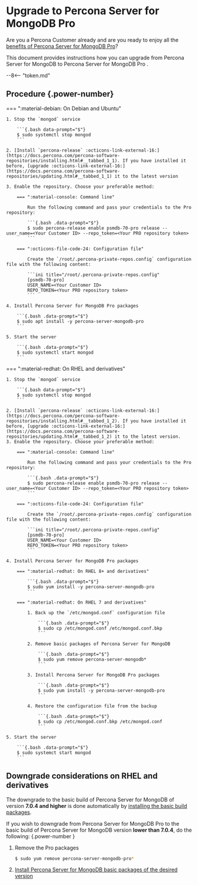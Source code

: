 # Upgrade to Percona Server for MongoDB Pro

Are you a Percona Customer already and are you ready to enjoy all the [benefits of Percona Server for MongoDB Pro](../psmdb-pro.md)? 

This document provides instructions how you can upgrade from Percona Server for MongoDB to Percona Server for MongoDB Pro .

--8<-- "token.md"

## Procedure {.power-number}

=== ":material-debian: On Debian and Ubuntu"

    1. Stop the `mongod` service    

        ```{.bash data-prompt="$"}
        $ sudo systemctl stop mongod
        ```    

    2. [Install `percona-release` :octicons-link-external-16:](https://docs.percona.com/percona-software-repositories/installing.html#__tabbed_1_1). If you have installed it before, [upgrade :octicons-link-external-16:](https://docs.percona.com/percona-software-repositories/updating.html#__tabbed_1_1) it to the latest version

    3. Enable the repository. Choose your preferable method:            

        === ":material-console: Command line"    

            Run the following command and pass your credentials to the Pro repository:            

            ```{.bash .data-prompt="$"}
            $ sudo percona-release enable psmdb-70-pro release --user_name=<Your Customer ID> --repo_token=<Your PRO repository token>
            ```            

        === ":octicons-file-code-24: Configuration file"            

            Create the `/root/.percona-private-repos.config` configuration file with the following content:            

            ```ini title="/root/.percona-private-repos.config"
            [psmdb-70-pro]
            USER_NAME=<Your Customer ID>
            REPO_TOKEN=<Your PRO repository token>
            ```            
   
    4. Install Percona Server for MongoDB Pro packages

        ```{.bash .data-prompt="$"}
        $ sudo apt install -y percona-server-mongodb-pro
        ```

    5. Start the server            

        ```{.bash .data-prompt="$"}
        $ sudo systemctl start mongod
        ``` 

=== ":material-redhat: On RHEL and derivatives"

    1. Stop the `mongod` service    

        ```{.bash data-prompt="$"}
        $ sudo systemctl stop mongod
        ```

    2. [Install `percona-release` :octicons-link-external-16:](https://docs.percona.com/percona-software-repositories/installing.html#__tabbed_1_2). If you have installed it before, [upgrade :octicons-link-external-16:](https://docs.percona.com/percona-software-repositories/updating.html#__tabbed_1_2) it to the latest version.
    3. Enable the repository. Choose your preferable method:            

        === ":material-console: Command line"    

            Run the following command and pass your credentials to the Pro repository:            

            ```{.bash .data-prompt="$"}
            $ sudo percona-release enable psmdb-70-pro release --user_name=<Your Customer ID> --repo_token=<Your PRO repository token>
            ```             

        === ":octicons-file-code-24: Configuration file"            

            Create the `/root/.percona-private-repos.config` configuration file with the following content:            

            ```ini title="/root/.percona-private-repos.config"
            [psmdb-70-pro]
            USER_NAME=<Your Customer ID>
            REPO_TOKEN=<Your PRO repository token>
            ```            

    4. Install Percona Server for MongoDB Pro packages

        === ":material-redhat: On RHEL 8+ and derivatives"    

            ```{.bash .data-prompt="$"}
            $ sudo yum install -y percona-server-mongodb-pro
            ```    

        === ":material-redhat: On RHEL 7 and derivatives"    

            1. Back up the `/etc/mongod.conf` configuration file
           
                ```{.bash .data-prompt="$"}
                $ sudo cp /etc/mongod.conf /etc/mongod.conf.bkp
                ```    

            2. Remove basic packages of Percona Server for MongoDB     

                ```{.bash .data-prompt="$"}
                $ sudo yum remove percona-server-mongodb*
                ```    

            3. Install Percona Server for MongoDB Pro packages    

                ```{.bash .data-prompt="$"}
                $ sudo yum install -y percona-server-mongodb-pro
                ```    

            4. Restore the configuration file from the backup    

                ```{.bash .data-prompt="$"}
                $ sudo cp /etc/mongod.conf.bkp /etc/mongod.conf
                ```

    5. Start the server    

        ```{.bash .data-prompt="$"}
        $ sudo systemct start mongod
        ```

## Downgrade considerations on RHEL and derivatives

The downgrade to the basic build of Percona Server for MongoDB of version **7.0.4 and higher** is done automatically by [installing the basic build packages](yum.md#install-percona-server-for-mongodb-packages). 

If you wish to downgrade from Percona Server for MongoDB Pro to the basic build of Percona Server for MongoDB version **lower than 7.0.4**, do the following:
{.power-number }

1. Remove the Pro packages

    ```{.bash .data-prompt="$"}
    $ sudo yum remove percona-server-mongodb-pro*
    ```

2. [Install Percona Server for MongoDB basic packages of the desired version](yum.md#install-percona-server-for-mongodb-packages)

        